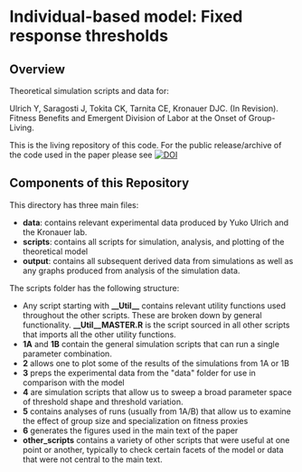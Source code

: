 # Individual-based model: Fixed response thresholds

## Overview 
Theoretical simulation scripts and data for: 

Ulrich Y, Saragosti J, Tokita CK, Tarnita CE, Kronauer DJC. (In Revision). Fitness Benefits and Emergent Division of Labor at the Onset of Group-Living.

This is the living repository of this code. For the public release/archive of the code used in the paper please see [![DOI](https://zenodo.org/badge/92619774.svg)](https://zenodo.org/badge/latestdoi/92619774)


## Components of this Repository
This directory has three main files:
* **data**: contains relevant experimental data produced by Yuko Ulrich and the Kronauer lab.
* **scripts**: contains all scripts for simulation, analysis, and plotting of the theoretical model
* **output**: contains all subsequent derived data from simulations as well as any graphs produced from analysis of the simulation data. 

The scripts folder has the following structure:
* Any script starting with **\_\_Util__** contains relevant utility functions used throughout the other scripts. These are broken down by general functionality. **__Util__MASTER.R** is the script sourced in all other scripts that imports all the other utility functions. 
* **1A** and **1B** contain the general simulation scripts that can run a single parameter combination. 
* **2** allows one to plot some of the results of the simulations from 1A or 1B
* **3** preps the experimental data from the "data" folder for use in comparison with the model
* **4** are simulation scripts that allow us to sweep a broad parameter space of threshold shape and threshold variation. 
* **5** contains analyses of runs (usually from 1A/B) that allow us to examine the effect of group size and specialization on fitness proxies
* **6** generates the figures used in the main text of the paper
* **other_scripts** contains a variety of other scripts that were useful at one point or another, typically to check certain facets of the model or data that were not central to the main text. 

